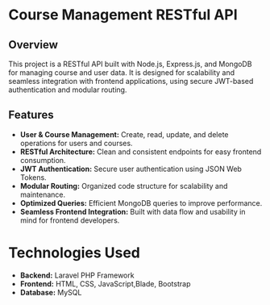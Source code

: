 # Course Management RESTful API
## Overview
This project is a RESTful API built with Node.js, Express.js, and MongoDB for managing course and user data. It is designed for scalability and seamless integration with frontend applications, using secure JWT-based authentication and modular routing.
## Features
- **User & Course Management:** Create, read, update, and delete operations for users and courses.
- **RESTful Architecture:** Clean and consistent endpoints for easy frontend consumption.
- **JWT Authentication:** Secure user authentication using JSON Web Tokens.
- **Modular Routing:** Organized code structure for scalability and maintenance.
- **Optimized Queries:** Efficient MongoDB queries to improve performance.
- **Seamless Frontend Integration:** Built with data flow and usability in mind for frontend developers.
# Technologies Used
- **Backend:** Laravel PHP Framework
- **Frontend:** HTML, CSS, JavaScript,Blade, Bootstrap
- **Database:** MySQL
